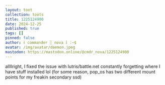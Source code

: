```yaml
---
layout: toot
collection: toots
title: 1225124900
date: 2024-12-25
published: true
tags: []
pinned: false
author: ⸸ commander ░ nova ⸸ :~$
avatar: /img/avatar/daemon.jpeg
mastodon: https://mastodon.online/@cmdr_nova/1225124900
---
```


allllright, I fixed the issue with lutris/battle.net constantly forgetting where I have stuff installed lol (for some reason, pop_os has two different mount points for my freakin secondary ssd)
